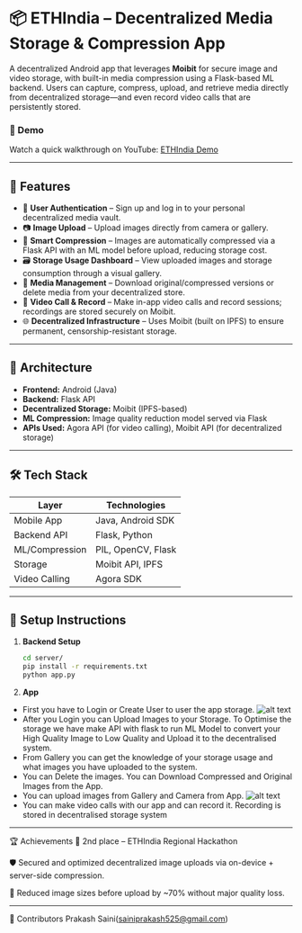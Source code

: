 # 📦 ETHIndia – Decentralized Media Storage & Compression App

A decentralized Android app that leverages **Moibit** for secure image and video storage, with built-in media compression using a Flask-based ML backend. Users can capture, compress, upload, and retrieve media directly from decentralized storage—and even record video calls that are persistently stored.

### 🔗 Demo
Watch a quick walkthrough on YouTube: [ETHIndia Demo](https://youtu.be/eMeY1kKHXfc)

---

## 🚀 Features

- 🔐 **User Authentication** – Sign up and log in to your personal decentralized media vault.
- 📷 **Image Upload** – Upload images directly from camera or gallery.
- 🧠 **Smart Compression** – Images are automatically compressed via a Flask API with an ML model before upload, reducing storage cost.
- 🗃️ **Storage Usage Dashboard** – View uploaded images and storage consumption through a visual gallery.
- 🔁 **Media Management** – Download original/compressed versions or delete media from your decentralized store.
- 🎥 **Video Call & Record** – Make in-app video calls and record sessions; recordings are stored securely on Moibit.
- 🌐 **Decentralized Infrastructure** – Uses Moibit (built on IPFS) to ensure permanent, censorship-resistant storage.

---

## 🧱 Architecture

- **Frontend:** Android (Java)  
- **Backend:** Flask API  
- **Decentralized Storage:** Moibit (IPFS-based)  
- **ML Compression:** Image quality reduction model served via Flask  
- **APIs Used:** Agora API (for video calling), Moibit API (for decentralized storage)  

---

## 🛠️ Tech Stack

| Layer         | Technologies                            |
|---------------|-----------------------------------------|
| Mobile App    | Java, Android SDK                       |
| Backend API   | Flask, Python                           |
| ML/Compression| PIL, OpenCV, Flask                      |
| Storage       | Moibit API, IPFS                        |
| Video Calling | Agora SDK                               |

---

## 🧪 Setup Instructions

1. **Backend Setup**
   ```bash
   cd server/
   pip install -r requirements.txt
   python app.py

2. **App**

- First you have to Login or Create User to user the app storage.
![alt text](https://github.com/Prakash-sa/HackathonPune/blob/master/1.jpg)
- After you Login you can Upload Images to your Storage. To Optimise the storage we have make API with flask to run ML Model to convert your High Quality Image to Low Quality and Upload it to the decentralised system.
- From Gallery you can get the knowledge of your storage usage and what images you have uploaded to the system.
- You can Delete the images. You can Download Compressed and Original Images from the App.
- You can upload images from Gallery and Camera from App.
![alt text](https://github.com/Prakash-sa/HackathonPune/blob/master/2.jpg)
- You can make video calls with our app and can record it. Recording is stored in decentralised storage system

---

🏆 Achievements
🥈 2nd place – ETHIndia Regional Hackathon

🛡️ Secured and optimized decentralized image uploads via on-device + server-side compression.

🔄 Reduced image sizes before upload by ~70% without major quality loss.

---

🤝 Contributors
Prakash Saini(sainiprakash525@gmail.com)


